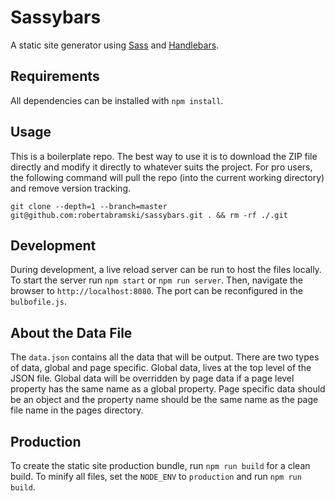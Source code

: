 # Sassybars

A static site generator using [Sass](http://sass-lang.com/) and [Handlebars](http://handlebarsjs.com/).

## Requirements

All dependencies can be installed with `npm install`.

## Usage

This is a boilerplate repo. The best way to use it is to download the ZIP file directly and modify it directly to whatever suits the project. For pro users, the following command will pull the repo (into the current working directory) and remove version tracking.

```
git clone --depth=1 --branch=master git@github.com:robertabramski/sassybars.git . && rm -rf ./.git
```

## Development

During development, a live reload server can be run to host the files locally. To start the server run `npm start` or `npm run server`. Then, navigate the browser to `http://localhost:8080`. The port can be reconfigured in the `bulbofile.js`.

## About the Data File

The `data.json` contains all the data that will be output. There are two types of data, global and page specific. Global data, lives at the top level of the JSON file. Global data will be overridden by page data if a page level property has the same name as a global property. Page specific data should be an object and the property name should be the same name as the page file name in the pages directory.

## Production

To create the static site production bundle, run `npm run build` for a clean build. To minify all files, set the `NODE_ENV` to `production` and run `npm run build`.
